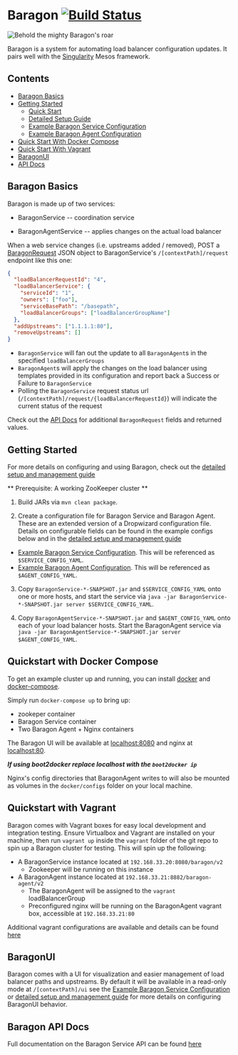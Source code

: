 <a id="top"></a>
# Baragon [![Build Status](https://travis-ci.org/HubSpot/Baragon.svg?branch=master)](https://travis-ci.org/HubSpot/Baragon)

![Behold the mighty Baragon's roar](http://i.imgur.com/mCbkbcZ.jpg)

Baragon is a system for automating load balancer configuration updates. It pairs well with the [Singularity](https://github.com/HubSpot/Singularity) Mesos framework.

## Contents

- [Baragon Basics](#basics)
- [Getting Started](#start)
  - [Quick Start](#start)
  - [Detailed Setup Guide](docs/managing_baragon.md)
  - [Example Baragon Service Configuration](docs/baragon_service_config.yaml)
  - [Example Baragon Agent Configuration](docs/baragon_agent_config.yaml)
- [Quick Start With Docker Compose](#docker)
- [Quick Start With Vagrant](#vagrant)
- [BaragonUI](#ui)
- [API Docs](docs/baragon_api_docs.md)

<a id="basics"></a>
## Baragon Basics

Baragon is made up of two services:

- BaragonService -- coordination service

- BaragonAgentService -- applies changes on the actual load balancer

When a web service changes (i.e. upstreams added / removed), POST a [BaragonRequest](docs/baragon_api_docs.md#requests) JSON object to BaragonService's `/[contextPath]/request` endpoint like this one:

```json
{
  "loadBalancerRequestId": "4",
  "loadBalancerService": {
    "serviceId": "1",
    "owners": ["foo"],
    "serviceBasePath": "/basepath",
    "loadBalancerGroups": ["loadBalancerGroupName"]
  },
  "addUpstreams": ["1.1.1.1:80"],
  "removeUpstreams": []
}
```

- `BaragonService` will fan out the update to all `BaragonAgent`s in the specified `loadBalancerGroups`
- `BaragonAgent`s will apply the changes on the load balancer using templates provided in its configuration and report back a Success or Failure to `BaragonService`
- Polling the `BaragonService` request status url (`/[contextPath]/request/{loadBalancerRequestId}`) will indicate the current status of the request

Check out the [API Docs](docs/baragon_api_docs.md) for additional `BaragonRequest` fields and returned values.

<a id="start"></a>
## Getting Started

For more details on configuring and using Baragon, check out the [detailed setup and management guide](docs/managing_baragon.md)

** Prerequisite: A working ZooKeeper cluster **

1. Build JARs via `mvn clean package`.

2. Create a configuration file for Baragon Service and Baragon Agent. These are an extended version of a Dropwizard configuration file. Details on configurable fields can be found in the example configs below and in the [detailed setup and management guide](docs/managing_baragon.md) 
  - [Example Baragon Service Configuration](docs/baragon_service_config.yaml). This will be referenced as `$SERVICE_CONFIG_YAML`.
  - [Example Baragon Agent Configuration](docs/baragon_agent_config.yaml). This will be referenced as `$AGENT_CONFIG_YAML`.

3. Copy `BaragonService-*-SNAPSHOT.jar` and `$SERVICE_CONFIG_YAML` onto one or more hosts, and start the service via `java -jar BaragonService-*-SNAPSHOT.jar server $SERVICE_CONFIG_YAML`.

4. Copy `BaragonAgentService-*-SNAPSHOT.jar` and `$AGENT_CONFIG_YAML` onto each of your load balancer hosts. Start the BaragonAgent service via `java -jar BaragonAgentService-*-SNAPSHOT.jar server $AGENT_CONFIG_YAML`.

<a id="docker"></a>
## Quickstart with Docker Compose

To get an example cluster up and running, you can install [docker](https://docs.docker.com/installation/) and [docker-compose](https://docs.docker.com/compose/#installation-and-set-up).

Simply run `docker-compose up` to bring up:
- zookeper container
- Baragon Service container
- Two Baragon Agent + Nginx containers

The Baragon UI will be available at [localhost:8080](http://localhost:8080) and nginx at [localhost:80](http://localhost:80).

***If using boot2docker replace localhost with the `boot2docker ip`***

Nginx's config directories that BaragonAgent writes to will also be mounted as volumes in the `docker/configs` folder on your local machine.

<a id="vagrant"></a>
## Quickstart with Vagrant

Baragon comes with Vagrant boxes for easy local development and integration testing. Ensure Virtualbox and Vagrant are installed on your machine, then run `vagrant up` inside the `vagrant` folder of the git repo to spin up a Baragon cluster for testing. This will spin up the following:
- A BaragonService instance located at `192.168.33.20:8080/baragon/v2`
  - Zookeeper will be running on this instance
- A BaragonAgent instance located at `192.168.33.21:8882/baragon-agent/v2`
  - The BaragonAgent will be assigned to the `vagrant` loadBalancerGroup
  - Preconfigured nginx will be running on the BaragonAgent vagrant box, accessible at `192.168.33.21:80`

Additional vagrant configurations are available and details can be found [here](docs/vagrant.md)

<a id="ui"></a>
## BaragonUI
 
Baragon comes with a UI for visualization and easier management of load balancer paths and upstreams. By default it will be available in a read-only mode at `/[contextPath]/ui` see the [Example Baragon Service Configuration](docs/baragon_service_config.yaml) or [detailed setup and management guide](docs/managing_baragon.md) for more details on configuring BaragonUI behavior.

## Baragon API Docs

Full documentation on the Baragon Service API can be found [here](docs/baragon_api_docs.md)
